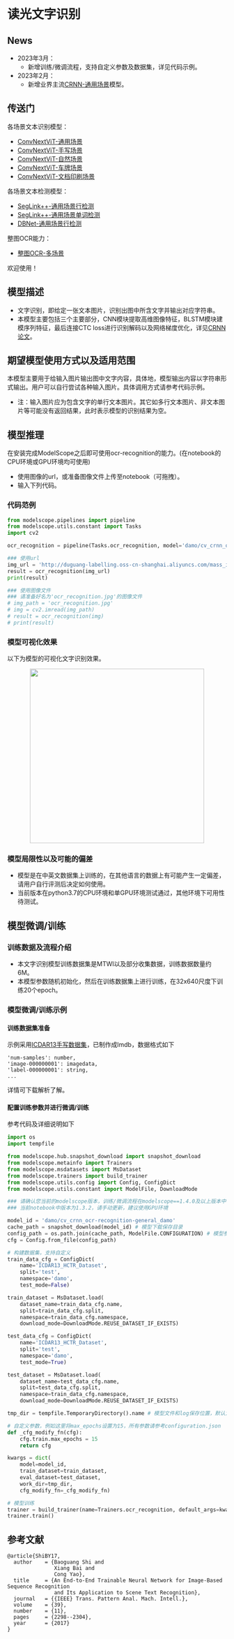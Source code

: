 

# 读光文字识别
## News
- 2023年3月：
    - 新增训练/微调流程，支持自定义参数及数据集，详见代码示例。
- 2023年2月：
    - 新增业界主流[CRNN-通用场景](https://www.modelscope.cn/models/damo/cv_crnn_ocr-recognition-general_damo/summary)模型。

## 传送门
各场景文本识别模型：
- [ConvNextViT-通用场景](https://www.modelscope.cn/models/damo/cv_convnextTiny_ocr-recognition-general_damo/summary)
- [ConvNextViT-手写场景](https://www.modelscope.cn/models/damo/cv_convnextTiny_ocr-recognition-handwritten_damo/summary)
- [ConvNextViT-自然场景](https://www.modelscope.cn/models/damo/cv_convnextTiny_ocr-recognition-scene_damo/summary)
- [ConvNextViT-车牌场景](https://www.modelscope.cn/models/damo/cv_convnextTiny_ocr-recognition-licenseplate_damo/summary)
- [ConvNextViT-文档印刷场景](https://www.modelscope.cn/models/damo/cv_convnextTiny_ocr-recognition-document_damo/summary)

各场景文本检测模型：
- [SegLink++-通用场景行检测](https://modelscope.cn/models/damo/cv_resnet18_ocr-detection-line-level_damo/summary)
- [SegLink++-通用场景单词检测](https://modelscope.cn/models/damo/cv_resnet18_ocr-detection-word-level_damo/summary)
- [DBNet-通用场景行检测](https://www.modelscope.cn/models/damo/cv_resnet18_ocr-detection-db-line-level_damo/summary)

整图OCR能力：
- [整图OCR-多场景](https://modelscope.cn/studios/damo/cv_ocr-text-spotting/summary)

欢迎使用！

## 模型描述
- 文字识别，即给定一张文本图片，识别出图中所含文字并输出对应字符串。
- 本模型主要包括三个主要部分，CNN模块提取高维图像特征，BLSTM模块建模序列特征，最后连接CTC loss进行识别解码以及网络梯度优化，详见[CRNN论文](https://arxiv.org/pdf/1507.05717.pdf)。

## 期望模型使用方式以及适用范围
本模型主要用于给输入图片输出图中文字内容，具体地，模型输出内容以字符串形式输出。用户可以自行尝试各种输入图片。具体调用方式请参考代码示例。
- 注：输入图片应为包含文字的单行文本图片。其它如多行文本图片、非文本图片等可能没有返回结果，此时表示模型的识别结果为空。

## 模型推理
在安装完成ModelScope之后即可使用ocr-recognition的能力。(在notebook的CPU环境或GPU环境均可使用)
- 使用图像的url，或准备图像文件上传至notebook（可拖拽）。
- 输入下列代码。

### 代码范例
```python
from modelscope.pipelines import pipeline
from modelscope.utils.constant import Tasks
import cv2

ocr_recognition = pipeline(Tasks.ocr_recognition, model='damo/cv_crnn_ocr-recognition-general_damo')

### 使用url
img_url = 'http://duguang-labelling.oss-cn-shanghai.aliyuncs.com/mass_img_tmp_20220922/ocr_recognition.jpg'
result = ocr_recognition(img_url)
print(result)

### 使用图像文件
### 请准备好名为'ocr_recognition.jpg'的图像文件
# img_path = 'ocr_recognition.jpg'
# img = cv2.imread(img_path)
# result = ocr_recognition(img)
# print(result)
```

### 模型可视化效果
以下为模型的可视化文字识别效果。

<p align="center">
    <img src="https://modelscope.cn/api/v1/models/damo/cv_crnn_ocr-recognition-general_damo/repo?Revision=master&FilePath=./resources/rec_result_visu.jpg&View=true" width="400" /> 
</p>

### 模型局限性以及可能的偏差
- 模型是在中英文数据集上训练的，在其他语言的数据上有可能产生一定偏差，请用户自行评测后决定如何使用。
- 当前版本在python3.7的CPU环境和单GPU环境测试通过，其他环境下可用性待测试。

## 模型微调/训练
### 训练数据及流程介绍
- 本文字识别模型训练数据集是MTWI以及部分收集数据，训练数据数量约6M。
- 本模型参数随机初始化，然后在训练数据集上进行训练，在32x640尺度下训练20个epoch。

### 模型微调/训练示例
#### 训练数据集准备
示例采用[ICDAR13手写数据集](https://modelscope.cn/datasets/damo/ICDAR13_HCTR_Dataset/summary)，已制作成lmdb，数据格式如下
```
'num-samples': number,
'image-000000001': imagedata,
'label-000000001': string,
...
```
详情可下载解析了解。

#### 配置训练参数并进行微调/训练
参考代码及详细说明如下
```python
import os
import tempfile

from modelscope.hub.snapshot_download import snapshot_download
from modelscope.metainfo import Trainers
from modelscope.msdatasets import MsDataset
from modelscope.trainers import build_trainer
from modelscope.utils.config import Config, ConfigDict
from modelscope.utils.constant import ModelFile, DownloadMode

### 请确认您当前的modelscope版本，训练/微调流程在modelscope==1.4.0及以上版本中 
### 当前notebook中版本为1.3.2，请手动更新，建议使用GPU环境

model_id = 'damo/cv_crnn_ocr-recognition-general_damo'
cache_path = snapshot_download(model_id) # 模型下载保存目录
config_path = os.path.join(cache_path, ModelFile.CONFIGURATION) # 模型参数配置文件，支持自定义
cfg = Config.from_file(config_path)

# 构建数据集，支持自定义
train_data_cfg = ConfigDict(
    name='ICDAR13_HCTR_Dataset', 
    split='test',
    namespace='damo',
    test_mode=False)

train_dataset = MsDataset.load( 
    dataset_name=train_data_cfg.name,
    split=train_data_cfg.split,
    namespace=train_data_cfg.namespace,
    download_mode=DownloadMode.REUSE_DATASET_IF_EXISTS)

test_data_cfg = ConfigDict(
    name='ICDAR13_HCTR_Dataset',
    split='test',
    namespace='damo',
    test_mode=True)

test_dataset = MsDataset.load(
    dataset_name=test_data_cfg.name,
    split=test_data_cfg.split,
    namespace=train_data_cfg.namespace,
    download_mode=DownloadMode.REUSE_DATASET_IF_EXISTS)

tmp_dir = tempfile.TemporaryDirectory().name # 模型文件和log保存位置，默认为"work_dir/"

# 自定义参数，例如这里将max_epochs设置为15，所有参数请参考configuration.json
def _cfg_modify_fn(cfg):
    cfg.train.max_epochs = 15
    return cfg

kwargs = dict(
    model=model_id,
    train_dataset=train_dataset,
    eval_dataset=test_dataset,
    work_dir=tmp_dir,
    cfg_modify_fn=_cfg_modify_fn)

# 模型训练
trainer = build_trainer(name=Trainers.ocr_recognition, default_args=kwargs)
trainer.train()
```

## 参考文献
```
@article{ShiBY17,
  author    = {Baoguang Shi and
               Xiang Bai and
               Cong Yao},
  title     = {An End-to-End Trainable Neural Network for Image-Based Sequence Recognition
               and Its Application to Scene Text Recognition},
  journal   = {{IEEE} Trans. Pattern Anal. Mach. Intell.},
  volume    = {39},
  number    = {11},
  pages     = {2298--2304},
  year      = {2017}
}
```
